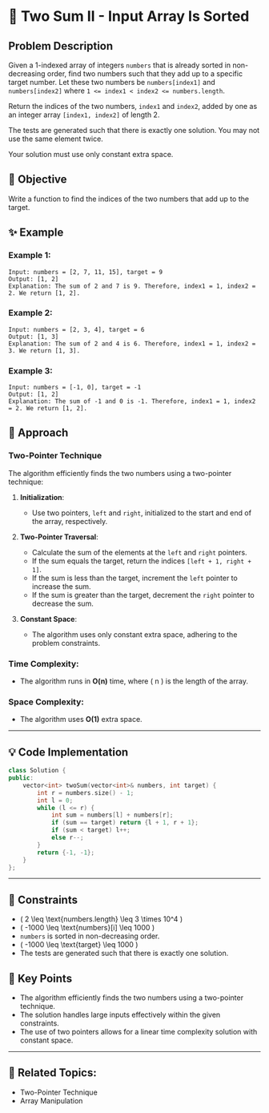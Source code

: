 # 🔢 **Two Sum II - Input Array Is Sorted**

## Problem Description

Given a 1-indexed array of integers `numbers` that is already sorted in non-decreasing order, find two numbers such that they add up to a specific target number. Let these two numbers be `numbers[index1]` and `numbers[index2]` where `1 <= index1 < index2 <= numbers.length`.

Return the indices of the two numbers, `index1` and `index2`, added by one as an integer array `[index1, index2]` of length 2.

The tests are generated such that there is exactly one solution. You may not use the same element twice.

Your solution must use only constant extra space.

## 🎯 **Objective**

Write a function to find the indices of the two numbers that add up to the target.

## ✨ **Example**

### Example 1:
```plaintext
Input: numbers = [2, 7, 11, 15], target = 9
Output: [1, 2]
Explanation: The sum of 2 and 7 is 9. Therefore, index1 = 1, index2 = 2. We return [1, 2].
```

### Example 2:
```plaintext
Input: numbers = [2, 3, 4], target = 6
Output: [1, 3]
Explanation: The sum of 2 and 4 is 6. Therefore, index1 = 1, index2 = 3. We return [1, 3].
```

### Example 3:
```plaintext
Input: numbers = [-1, 0], target = -1
Output: [1, 2]
Explanation: The sum of -1 and 0 is -1. Therefore, index1 = 1, index2 = 2. We return [1, 2].
```

## 🚀 **Approach**

### **Two-Pointer Technique**

The algorithm efficiently finds the two numbers using a two-pointer technique:

1. **Initialization**:
   - Use two pointers, `left` and `right`, initialized to the start and end of the array, respectively.

2. **Two-Pointer Traversal**:
   - Calculate the sum of the elements at the `left` and `right` pointers.
   - If the sum equals the target, return the indices `[left + 1, right + 1]`.
   - If the sum is less than the target, increment the `left` pointer to increase the sum.
   - If the sum is greater than the target, decrement the `right` pointer to decrease the sum.

3. **Constant Space**:
   - The algorithm uses only constant extra space, adhering to the problem constraints.

### **Time Complexity**:
- The algorithm runs in **O(n)** time, where \( n \) is the length of the array.

### **Space Complexity**:
- The algorithm uses **O(1)** extra space.

---

## 💡 **Code Implementation**

```cpp
class Solution {
public:
    vector<int> twoSum(vector<int>& numbers, int target) {
        int r = numbers.size() - 1;
        int l = 0;
        while (l <= r) {
            int sum = numbers[l] + numbers[r];
            if (sum == target) return {l + 1, r + 1};
            if (sum < target) l++;
            else r--;
        }
        return {-1, -1};
    }
};
```

---

## 🔧 **Constraints**

- \( 2 \leq \text{numbers.length} \leq 3 \times 10^4 \)
- \( -1000 \leq \text{numbers}[i] \leq 1000 \)
- `numbers` is sorted in non-decreasing order.
- \( -1000 \leq \text{target} \leq 1000 \)
- The tests are generated such that there is exactly one solution.

## 🌟 **Key Points**

- The algorithm efficiently finds the two numbers using a two-pointer technique.
- The solution handles large inputs effectively within the given constraints.
- The use of two pointers allows for a linear time complexity solution with constant space.

---

## 🔗 **Related Topics**:
- Two-Pointer Technique
- Array Manipulation